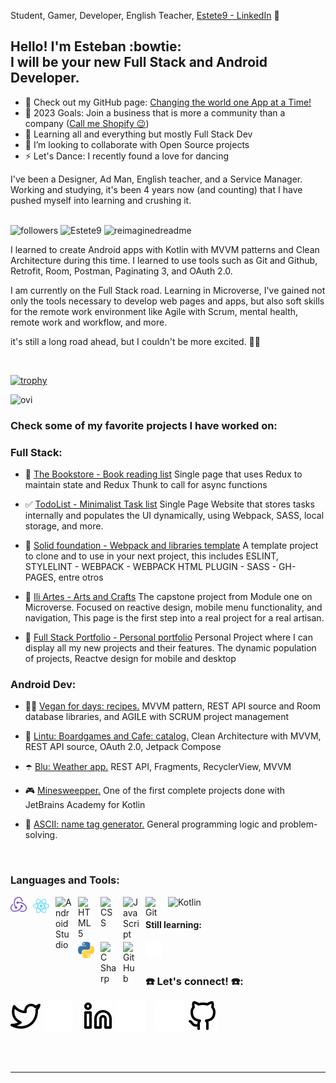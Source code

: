 Student, Gamer, Developer, English Teacher, [Estete9 - LinkedIn][linkedin] 👋

## Hello! I'm Esteban :bowtie: <br> I will be your new Full Stack and Android Developer.

- 🤠 Check out my GitHub page: [Changing the world one App at a Time!][github]
- 🥅 2023 Goals: Join a business that is more a community than a company ([Call me Shopify 😉](https://www.shopify.com))
- 🌱 Learning all and everything but mostly Full Stack Dev
- 👯 I’m looking to collaborate with Open Source projects
- ⚡ Let's Dance: I recently found a love for dancing

I've been a Designer, Ad Man, English teacher, and a Service Manager. Working and studying, it's been 4 years now (and counting) that I have pushed myself into learning and crushing it.

<br/>

<img alt="followers" title="Follow me on Github" src="https://img.shields.io/github/followers/Estete9?color=236ad3&style=for-the-badge&logo=github&label=Follow"/>
<img src="https://img.shields.io/twitter/follow/NaughTeban?logo=twitter&style=for-the-badge" alt="Estete9" />
<img src="https://myreadme.vercel.app/api/embed/Estete9?panels=userstatistics,toprepositories,toplanguages,commitgraph" alt="reimaginedreadme" />

<br>

I learned to create Android apps with Kotlin with MVVM patterns and Clean Architecture during this time. I learned to use tools such as Git and Github, Retrofit, Room, Postman, Paginating 3, and OAuth 2.0.

I am currently on the Full Stack road. Learning in Microverse, I've gained not only the tools necessary to develop web pages and apps, but also soft skills for the remote work environment like Agile with Scrum, mental health, remote work and workflow, and more.

it's still a long road ahead, but I couldn't be more excited. 🤩❕

<br>

[![trophy](https://github-profile-trophy.vercel.app/?username=Estete9)](https://github.com/ryo-ma/github-profile-trophy)

<img src="https://github-readme-stats.vercel.app/api/top-langs?username=Estete9&show_icons=true&locale=en&layout=compact&theme=chartreuse-dark" alt="ovi" />

<br>

### Check some of my favorite projects I have worked on:

### Full Stack:

- 📖 [The Bookstore - Book reading list][github_bookstore] Single page that uses Redux to maintain state and Redux Thunk to call for async functions

- ✅ [TodoList - Minimalist Task list][github_todolist] Single Page Website that stores tasks internally and populates the UI dynamically, using Webpack, SASS, local storage, and more.
- 📄 [Solid foundation - Webpack and libraries template][github_webpack] A template project to clone and to use in your next project, this includes ESLINT, STYLELINT - WEBPACK - WEBPACK HTML PLUGIN - SASS - GH-PAGES, entre otros
- 🎨 [Ili Artes - Arts and Crafts][github_iliartes] The capstone project from Module one on Microverse. Focused on reactive design, mobile menu functionality, and navigation, This page is the first step into a real project for a real artisan.
- 💼 [Full Stack Portfolio - Personal portfolio][github_portfolio] Personal Project where I can display all my new projects and their features. The dynamic population of projects, Reactve design for mobile and desktop

### Android Dev:

- 👨‍🍳 [Vegan for days: recipes.][github_vegan] MVVM pattern, REST API source and Room database libraries, and AGILE with SCRUM project management

- 🎲 [Lintu: Boardgames and Cafe: catalog.][github_lintu] Clean Architecture with MVVM, REST API source, OAuth 2.0, Jetpack Compose

- ☂️ [Blu: Weather app.][github_blu] REST API, Fragments, RecyclerView, MVVM

- 🎮 [Minesweepper.][github_mine] One of the first complete projects done with JetBrains Academy for Kotlin

- 🤖 [ASCII: name tag generator.][github_ascii] General programming logic and problem-solving.

<br />

### Languages and Tools:

<img align="left" alt="Redux" width="26px" src="./img/redux.svg" style="padding-right:10px;"/>

<img align="left" alt="React" width="26px" src="./img/react-2.svg" style="padding-right:10px;"/>

<img align="left" alt="Android Studio" width="26px" src="https://cdn.jsdelivr.net/gh/devicons/devicon/icons/androidstudio/androidstudio-original.svg" style="padding-right:10px;"/>

<img alt="Kotlin" width="26px" src="https://cdn.jsdelivr.net/gh/devicons/devicon/icons/kotlin/kotlin-original.svg" style="padding-right:10px;" />

<img align="left" alt="HTML5" width="26px" src="https://cdn.jsdelivr.net/gh/devicons/devicon/icons/html5/html5-original.svg" style="padding-right:10px;" />

<img align="left" alt="CSS" width="26px" src="https://cdn.jsdelivr.net/gh/devicons/devicon/icons/css3/css3-original.svg" style="padding-right:10px;" />

<img align="left" alt="JavaScript" width="26px" src="https://cdn.jsdelivr.net/gh/devicons/devicon/icons/javascript/javascript-original.svg" style="padding-right:10px;" />

<img align="left" alt="Git" width="26px" src="https://cdn.jsdelivr.net/gh/devicons/devicon/icons/git/git-original.svg" style="padding-right:10px;" />

<br >

#### Still learning:

<img align="left" alt="Python" width="26px" src="./img/python-5.svg" style="padding-right:10px;"/>

<img align="left" alt="C Sharp" width="26px" src="https://cdn.jsdelivr.net/gh/devicons/devicon/icons/csharp/csharp-original.svg" style="padding-right:10px;" />
<img alt="GitHub" width="26px" src="https://user-images.githubusercontent.com/3369400/139447912-e0f43f33-6d9f-45f8-be46-2df5bbc91289.png" align="left" style="padding-right:10px;" />
<img alt="Terminal" width="26px" src="./img/terminal-dark.svg" />

<br />

### ☎️ Let's connect! ☎️:

[![website](./img/twitter-light.svg)](https://twitter.com/NaughTban#gh-light-mode-only)
[![website](./img/twitter-dark.svg)](https://twitter.com/NaughTban#gh-dark-mode-only)
&nbsp;&nbsp;
[![website](./img/linkedin-light.svg)](https://www.linkedin.com/in/esteban-palacios-5030a772/#gh-light-mode-only)
[![website](./img/linkedin-dark.svg)](https://www.linkedin.com/in/esteban-palacios-5030a772/#gh-dark-mode-only)
&nbsp;&nbsp;
[![website](./img/github-dark.svg)](https://github.com/Estete9/#gh-dark-mode-only)
[![website](./img/github-light.svg)](https://github.com/Estete9/#gh-light-mode-only)

<br />
<br />

---

[github_bookstore]: https://github.com/Estete9/bookstore-react
[twitter]: https://twitter.com/NaughTban/
[linkedin]: https://www.linkedin.com/in/esteban-palacios-5030a772/
[github]: https://github.com/Estete9/
[github_vegan]: https://github.com/Estete9/Vegan-for-days
[github_lintu]: https://github.com/Estete9/LintuBG
[github_iliartes]: https://github.com/Estete9/IliArtes
[github_blu]: https://github.com/Estete9/Blu-Weather-App
[github_portfolio]: https://github.com/Estete9/Fullstack-Portfolio
[github_todolist]: https://github.com/Estete9/TodoList
[github_ascii]: https://github.com/Estete9/ASCII-Art-tag
[github_mine]: https://github.com/Estete9/minesweeper
[github_webpack]: https://github.com/Estete9/webpack-template
